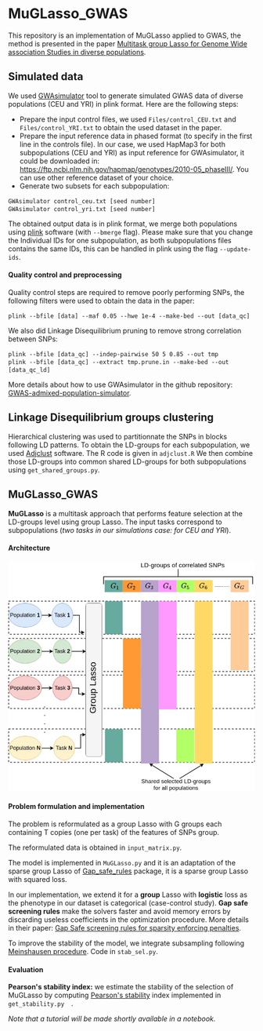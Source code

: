# MuGLasso_GWAS
This repository is an implementation of MuGLasso applied to GWAS, the method is presented in the paper [Multitask group Lasso for Genome Wide association Studies in diverse populations](https://www.biorxiv.org/content/10.1101/2021.08.02.454499v2.full.pdf).
## Simulated data 
We used [GWAsimulator](https://biostat.app.vumc.org/GWAsimulator) tool to generate simulated GWAS data of diverse populations (CEU and YRI) in plink format.
Here are the following steps: 
- Prepare the input control files, we used ```Files/control_CEU.txt``` and ```Files/control_YRI.txt``` to obtain the used dataset in the paper.
- Prepare the input reference data in phased format (to specify in the first line in the controls file). In our case, we used HapMap3 for both subpopulations (CEU and YRI) as input reference for GWAsimulator, it could be downloaded in: https://ftp.ncbi.nlm.nih.gov/hapmap/genotypes/2010-05_phaseIII/.
You can use other reference dataset of your choice.
- Generate two subsets for each subpopulation: 
```
GWAsimulator control_ceu.txt [seed number]
GWAsimulator control_yri.txt [seed number]
```
The obtained output data is in plink format, we merge both populations using [plink](https://www.cog-genomics.org/plink/) software (with ```--bmerge``` flag). Please make sure that you change the Individual IDs for one subpopulation, as both subpopulations files contains the same IDs, this can be handled in plink using the flag ```--update-ids```.
#### Quality control and preprocessing 

Quality control steps are required to remove poorly performing SNPs, the following filters were used to obtain the data in the paper: 
```
plink --bfile [data] --maf 0.05 --hwe 1e-4 --make-bed --out [data_qc]
```

We also did Linkage Disequilibrium pruning to remove strong correlation between SNPs: 
```
plink --bfile [data_qc] --indep-pairwise 50 5 0.85 --out tmp
plink --bfile [data_qc] --extract tmp.prune.in --make-bed --out [data_qc_ld]
```

More details about how to use GWAsimulator in the github repository: [GWAS-admixed-population-simulator](https://github.com/asmanouira/GWAS-admixed-population-simulator).

## Linkage Disequilibrium groups clustering 

Hierarchical clustering was used to partitionnate the SNPs in blocks following LD patterns. 
To obtain the LD-groups for each subpopulation, we used [Adjclust](https://github.com/pneuvial/adjclust) software. 
The R code is given in ```adjclust.R``` 
We then combine those LD-groups into common shared LD-groups for both subpopulations using ```get_shared_groups.py```.

## MuGLasso_GWAS

**MuGLasso** is a multitask approach that performs feature selection at the LD-groups level using group Lasso. The input tasks correspond to subpopulations (*two tasks in our simulations case: for CEU and YRI*).

#### Architecture 
![Image description](/Images/MuGLasso.jpg)

#### Problem formulation and implementation
The problem is reformulated as a group Lasso with G groups each containing T copies (one per task) of the features of SNPs group.

The reformulated data is obtained in ```input_matrix.py```.

The model is implemented in ```MuGLasso.py``` and it is an adaptation of the sparse group Lasso of [Gap_safe_rules](https://github.com/EugeneNdiaye/Gap_Safe_Rules) package, it is a sparse group Lasso with squared loss. 

In our implementation, we extend it for a **group** Lasso with **logistic** loss as the phenotype in our dataset is categorical (case-control study). 
**Gap safe screening rules** make the solvers faster and avoid memory errors by discarding useless coefficients in the optimization procedure. More details in their paper: [Gap Safe screening rules for sparsity enforcing penalties](https://arxiv.org/abs/1611.05780).

To improve the stability of the model, we integrate subsampling following [Meinshausen procedure](https://rss.onlinelibrary.wiley.com/doi/full/10.1111/j.1467-9868.2010.00740.x). Code in ```stab_sel.py```.
#### Evaluation

**Pearson's stability index:** we estimate the stability of the selection of MuGLasso by computing [Pearson's stability](http://www.cs.man.ac.uk/~nogueirs/files/ecml2016.pdf) index implemented in ```get_stability.py  ```.



*Note that a tutorial will be made shortly available in a notebook.*
